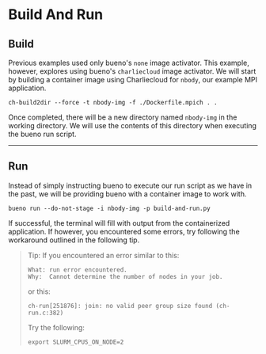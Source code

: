 # Build And Run

## Build
Previous examples used only bueno's `none` image activator. This example,
however, explores using bueno's `charliecloud` image activator. We will start by
building a container image using Charliecloud for `nbody`, our example MPI
application.
```
ch-build2dir --force -t nbody-img -f ./Dockerfile.mpich . .
```
Once completed, there will be a new directory named `nbody-img` in the working
directory. We will use the contents of this directory when executing the bueno
run script.

---

## Run
Instead of simply instructing bueno to execute our run script as we have in the
past, we will be providing bueno with a container image to work with.
```
bueno run --do-not-stage -i nbody-img -p build-and-run.py
```

If successful, the terminal will fill with output from the containerized
application. If however, you encountered some errors, try following the
workaround outlined in the following tip.

> Tip: If you encountered an error similar to this:
> ```
> What: run error encountered.
> Why:  Cannot determine the number of nodes in your job.
> ```
>
> or this:
> ```
> ch-run[251876]: join: no valid peer group size found (ch-run.c:382)
>
> ```
> Try the following:
> ```
> export SLURM_CPUS_ON_NODE=2
> ```
